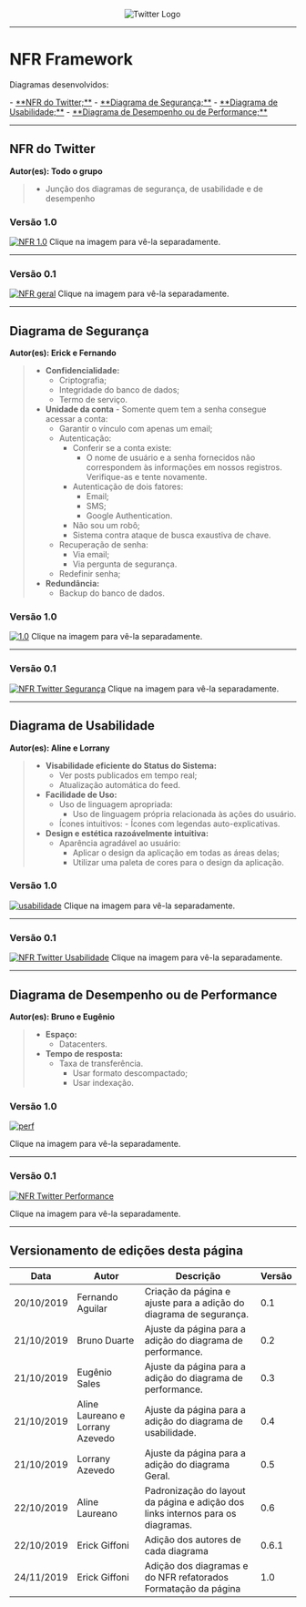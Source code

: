 <span style="margin-left: 40%;">![Twitter Logo](../../images/twitter-logo-100px.png)</span>
***

# NFR Framework

<p>Diagramas desenvolvidos:</p>
  - <a href="#nfr_geral1.0">**NFR do Twitter;**</a>
  - <a href="#nfr-seguranca">**Diagrama de Segurança;**</a>
  - <a href="#diagrama-usabilidade">**Diagrama de Usabilidade;**</a>
  - <a href="#performance">**Diagrama de Desempenho ou de Performance;**</a>

***

## **NFR do Twitter**
**Autor(es): Todo o grupo**

> - Junção dos diagramas de segurança, de usabilidade e de desempenho

### Versão 1.0

<span id="nfr_geral1.0"></span>

[![NFR 1.0](images/NFR-Geral.png)](images/NFR-Geral.png)
Clique na imagem para vê-la separadamente.

***
### Versão 0.1

<span id="nfr_geral"></span>
[![NFR geral](images/geral.png)](images/geral.png)
Clique na imagem para vê-la separadamente.

***

## **Diagrama de Segurança**
**Autor(es): Erick e Fernando**
> - **Confidencialidade:**
>     - Criptografia;
>     - Integridade do banco de dados;
>     - Termo de serviço.
> - **Unidade da conta** - Somente quem tem a senha consegue acessar a conta:
>     - Garantir o vínculo com apenas um email;
>     - Autenticação:
>         - Conferir se a conta existe:
>             - O nome de usuário e a senha fornecidos não correspondem às informações em nossos registros. Verifique-as e tente novamente.
>         - Autenticação de dois fatores:
>             - Email;
>             - SMS;
>             - Google Authentication.
>         - Não sou um robô;
>         - Sistema contra ataque de busca exaustiva de chave.
>     - Recuperação de senha:
>         - Via email;
>         - Via pergunta de segurança.
>     - Redefinir senha;
> - **Redundância:**
>     - Backup do banco de dados.

### Versão 1.0

<span id="nfr-seguranca"></span>

[![1.0](images/NFR-Seguranca1-0.png)](images/NFR-Seguranca1-0.png)
Clique na imagem para vê-la separadamente.

***
### Versão 0.1

<span id="nfr_seguranca"></span>
[![NFR Twitter Segurança](images/NFR-Seguranca.png)](images/NFR-Seguranca.png)
Clique na imagem para vê-la separadamente.

***

## **Diagrama de Usabilidade**
**Autor(es): Aline e Lorrany**
> - **Visabilidade eficiente do Status do Sistema:**
>     - Ver posts publicados em tempo real;
>     - Atualização automática do feed.
> - **Facilidade de Uso:**
>     - Uso de linguagem apropriada:
>         - Uso de linguagem própria relacionada às ações do usuário.
>     - Ícones intuitivos:
        - Ícones com legendas auto-explicativas.
> - **Design e estética razoávelmente intuitiva:**
>     - Aparência agradável ao usuário:
>         - Aplicar o design da aplicação em todas as áreas delas;
>         - Utilizar uma paleta de cores para o design da aplicação.

### Versão 1.0

<span id="diagrama-usabilidade"></span>

[![usabilidade](images/NFR-Usabilidade1-0.png)](images/NFR-Usabilidade1-0.png)
Clique na imagem para vê-la separadamente.

***
### Versão 0.1

<span id="nfr_usabilidade"></span>
[![NFR Twitter Usabilidade](images/NFR-Usabilidade.jpg)](images/NFR-Usabilidade.jpg)
Clique na imagem para vê-la separadamente.

***

## **Diagrama de Desempenho ou de Performance**
**Autor(es): Bruno e Eugênio**
> - **Espaço:**
>     - Datacenters.
> - **Tempo de resposta:**
>     - Taxa de transferência.
>         - Usar formato descompactado;
>         - Usar indexação.

### Versão 1.0

<san id="performance"></span>

[![perf](images/NFR-Performance1-0.png)](images/NFR-Performance1-0.png)

Clique na imagem para vê-la separadamente.
***
### Versão 0.1

<span id="nfr_performance"></span>
[![NFR Twitter Performance](images/NFR-Performance.png)](images/NFR-Performance.png)

Clique na imagem para vê-la separadamente.

***

## Versionamento de edições desta página
| Data | Autor | Descrição | Versão |
|------|-------|-----------|--------|
| 20/10/2019 | Fernando Aguilar | Criação da página e ajuste para a adição do diagrama de segurança. | 0.1 |
| 21/10/2019 | Bruno Duarte | Ajuste da página para a adição do diagrama de performance. | 0.2 |
| 21/10/2019 | Eugênio Sales | Ajuste da página para a adição do diagrama de performance. | 0.3 |
| 21/10/2019 | Aline Laureano e Lorrany Azevedo | Ajuste da página para a adição do diagrama de usabilidade. | 0.4 |
| 21/10/2019 | Lorrany Azevedo | Ajuste da página para a adição do diagrama Geral. | 0.5 |
| 22/10/2019 | Aline Laureano | Padronização do layout da página e adição dos links internos para os diagramas. | 0.6 |
| 22/10/2019 | Erick Giffoni | Adição dos autores de cada diagrama | 0.6.1 |
| 24/11/2019 | Erick Giffoni | Adição dos diagramas e do NFR refatorados</br>Formatação da página | 1.0 |
